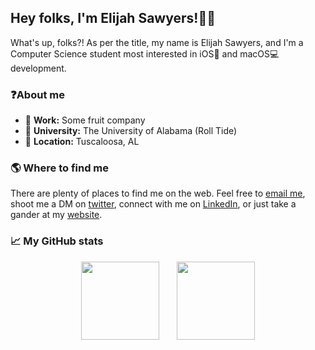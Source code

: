 ## Hey folks, I'm Elijah Sawyers!🤙🏼

What's up, folks?! As per the title, my name is Elijah Sawyers, and I'm a Computer Science student most interested in iOS📱 and macOS💻 development.

### ❓About me

- 🍎 **Work:** Some fruit company
- 🐘 **University:** The University of Alabama (Roll Tide)
- 📍 **Location:** Tuscaloosa, AL

### 🌎 Where to find me

There are plenty of places to find me on the web. Feel free to [email me](mailto:elijahsawyers@gmail.com), shoot me a DM on [twitter](https://twitter.com/elijah_sawyers), connect with me on [LinkedIn](https://linkedin.com/in/elijah-sawyers), or just take a gander at my [website](https://elijahsawyers.me).

### 📈 My GitHub stats
<p float="left" align="center">
  <img height="125" src="https://github-readme-stats.vercel.app/api?username=elijahsawyers&theme=nord&count_private=true&hide=prs,contribs&show_icons=true"/>
  &nbsp;&nbsp;&nbsp;&nbsp;&nbsp;
  <img height="125" src="https://github-readme-stats.vercel.app/api/top-langs/?username=elijahsawyers&theme=nord&langs_count=3&layout=compact" />
</p>
